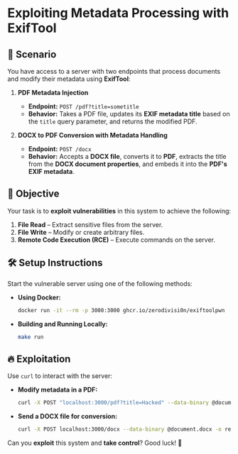 # Exploiting Metadata Processing with ExifTool

## 📜 Scenario
You have access to a server with two endpoints that process documents and modify their metadata using **ExifTool**:

1. **PDF Metadata Injection**
   - **Endpoint:** `POST /pdf?title=sometitle`
   - **Behavior:** Takes a PDF file, updates its **EXIF metadata title** based on the `title` query parameter, and returns the modified PDF.

2. **DOCX to PDF Conversion with Metadata Handling**
   - **Endpoint:** `POST /docx`
   - **Behavior:** Accepts a **DOCX file**, converts it to **PDF**, extracts the title from the **DOCX document properties**, and embeds it into the **PDF's EXIF metadata**.

## 🎯 Objective
Your task is to **exploit vulnerabilities** in this system to achieve the following:

1. **File Read** – Extract sensitive files from the server.
2. **File Write** – Modify or create arbitrary files.
3. **Remote Code Execution (RCE)** – Execute commands on the server.

## 🛠️ Setup Instructions
Start the vulnerable server using one of the following methods:

- **Using Docker:**
    ```sh
    docker run -it --rm -p 3000:3000 ghcr.io/zerodivisi0n/exiftoolpwn
    ```
- **Building and Running Locally:**
    ```sh
    make run
    ```

## 🔥 Exploitation
Use `curl` to interact with the server:

- **Modify metadata in a PDF:**
    ```sh
    curl -X POST "localhost:3000/pdf?title=Hacked" --data-binary @document.pdf -o result.pdf
    ```
- **Send a DOCX file for conversion:**
    ```sh
    curl -X POST localhost:3000/docx --data-binary @document.docx -o result.pdf
    ```

Can you **exploit** this system and **take control**? Good luck! 🚀